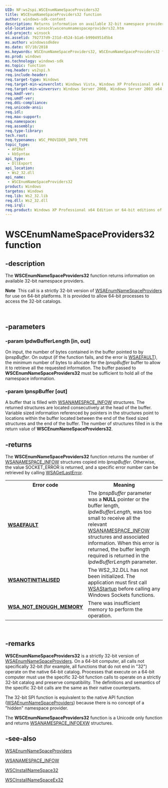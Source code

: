```yaml
---
UID: NF:ws2spi.WSCEnumNameSpaceProviders32
title: WSCEnumNameSpaceProviders32 function
author: windows-sdk-content
description: Returns information on available 32-bit namespace providers.Note  This call is a strictly 32-bit version of WSAEnumNameSpaceProviders for use on 64-bit platforms. It is provided to allow 64-bit processes to access the 32-bit catalogs. .
old-location: winsock\wscenumnamespaceproviders32.htm
old-project: winsock
ms.assetid: 792737d9-231d-4524-b1a6-b9904951d5b4
ms.author: windowssdkdev
ms.date: 07/10/2018
ms.keywords: WSCEnumNameSpaceProviders32, WSCEnumNameSpaceProviders32 function [Winsock], winsock.wscenumnamespaceproviders32, ws2spi/WSCEnumNameSpaceProviders32
ms.prod: windows
ms.technology: windows-sdk
ms.topic: function
req.header: ws2spi.h
req.include-header: 
req.target-type: Windows
req.target-min-winverclnt: Windows Vista, Windows XP Professional x64 Edition [desktop apps only]
req.target-min-winversvr: Windows Server 2008, Windows Server 2003 x64 Edition [desktop apps only]
req.kmdf-ver: 
req.umdf-ver: 
req.ddi-compliance: 
req.unicode-ansi: 
req.idl: 
req.max-support: 
req.namespace: 
req.assembly: 
req.type-library: 
tech.root: 
req.typenames: WSC_PROVIDER_INFO_TYPE
topic_type:
 - APIRef
 - kbSyntax
api_type:
 - DllExport
api_location:
 - Ws2_32.dll
api_name:
 - WSCEnumNameSpaceProviders32
product: Windows
targetos: Windows
req.lib: Ws2_32.lib
req.dll: Ws2_32.dll
req.irql: 
req.product: Windows XP Professional x64 Edition or 64-bit editions of     Windows Server 2003
---
```


# WSCEnumNameSpaceProviders32 function


## -description


The <b>WSCEnumNameSpaceProviders32</b> function returns information on available 32-bit namespace providers.<div class="alert"><b>Note</b>  This call is a strictly 32-bit version of <a href="https://msdn.microsoft.com/f5b6cd42-c5cb-43b6-bb96-fd260217e252">WSAEnumNameSpaceProviders</a> for use on 64-bit platforms. It is provided to allow 64-bit processes to access the 32-bit catalogs.</div>
<div> </div>



## -parameters




### -param lpdwBufferLength [in, out]

On input, the number of bytes contained in the buffer pointed to by <i>lpnspBuffer</i>. On output (if the function fails, and the error is 
<a href="windows_sockets_error_codes_2.htm">WSAEFAULT</a>), the minimum number of bytes to allocate for the <i>lpnspBuffer</i> buffer to allow it to retrieve all the requested information. The buffer passed to <b>WSCEnumNameSpaceProviders32</b> must be sufficient to hold all of the namespace information.


### -param lpnspBuffer [out]

A buffer that is filled with 
<a href="https://msdn.microsoft.com/a5c76657-df62-471a-95e9-8017cad47b00">WSANAMESPACE_INFOW</a> structures. The returned structures are located consecutively at the head of the buffer. Variable sized information referenced by pointers in the structures point to locations within the buffer located between the end of the fixed sized structures and the end of the buffer. The number of structures filled in is the return value of 
<b>WSCEnumNameSpaceProviders32</b>.


## -returns



The 
<b>WSCEnumNameSpaceProviders32</b> function returns the number of 
<a href="https://msdn.microsoft.com/a5c76657-df62-471a-95e9-8017cad47b00">WSANAMESPACE_INFOW</a> structures copied into <i>lpnspBuffer</i>. Otherwise, the value SOCKET_ERROR is returned, and a specific error number can be retrieved by calling 
<a href="https://msdn.microsoft.com/39e41b66-44ed-46dc-bfc2-65228b669992">WSAGetLastError</a>.

<table>
<tr>
<th>Error code</th>
<th>Meaning</th>
</tr>
<tr>
<td width="40%">
<dl>
<dt><b><a href="windows_sockets_error_codes_2.htm">WSAEFAULT</a></b></dt>
</dl>
</td>
<td width="60%">
The <i>lpnspBuffer</i> parameter was a <b>NULL</b> pointer or the buffer length, <i>lpdwBufferLength</i>, was too small to receive all the relevant 
<a href="https://msdn.microsoft.com/a5c76657-df62-471a-95e9-8017cad47b00">WSANAMESPACE_INFOW</a> structures and associated information. When this error is returned, the buffer length required is returned in the <i>lpdwBufferLength</i> parameter. 

</td>
</tr>
<tr>
<td width="40%">
<dl>
<dt><b><a href="windows_sockets_error_codes_2.htm">WSANOTINITIALISED</a></b></dt>
</dl>
</td>
<td width="60%">
The WS2_32.DLL has not been initialized. The application must first call 
<a href="https://msdn.microsoft.com/08299592-867c-491d-9769-d16602133659">WSAStartup</a> before calling any Windows Sockets functions.

</td>
</tr>
<tr>
<td width="40%">
<dl>
<dt><b><a href="windows_sockets_error_codes_2.htm">WSA_NOT_ENOUGH_MEMORY</a></b></dt>
</dl>
</td>
<td width="60%">
There was insufficient memory to perform the operation.

</td>
</tr>
</table>
 




## -remarks



<b>WSCEnumNameSpaceProviders32</b> is a strictly 32-bit version of <a href="https://msdn.microsoft.com/f5b6cd42-c5cb-43b6-bb96-fd260217e252">WSAEnumNameSpaceProviders</a>. On a 64-bit computer, all calls not specifically 32-bit (for example, all functions that do not end in "32") operate on the native 64-bit catalog. Processes that execute on a 64-bit computer must use the specific 32-bit function calls to operate on a strictly 32-bit catalog and preserve compatibility. The definitions and semantics of the specific 32-bit calls are the same as their native counterparts.

The 32-bit SPI function is equivalent to the native API function (<a href="https://msdn.microsoft.com/f5b6cd42-c5cb-43b6-bb96-fd260217e252">WSAEnumNameSpaceProviders</a>) because there is no concept of a "hidden" namespace provider.

The <b>WSCEnumNameSpaceProviders32</b> function is a Unicode only function and returns <a href="https://msdn.microsoft.com/3f4a8916-9db9-4b65-982f-4cb4ec2205ed">WSANAMESPACE_INFOEXW</a> structures. 




## -see-also




<a href="https://msdn.microsoft.com/f5b6cd42-c5cb-43b6-bb96-fd260217e252">WSAEnumNameSpaceProviders</a>



<a href="https://msdn.microsoft.com/a5c76657-df62-471a-95e9-8017cad47b00">WSANAMESPACE_INFOW</a>



<a href="https://msdn.microsoft.com/b107fbe6-bbfb-45be-8419-4d85d3c4e80c">WSCInstallNameSpace32</a>



<a href="https://msdn.microsoft.com/13dde602-c958-4312-a16f-a393dd6fb829">WSCInstallNameSpaceEx32</a>
 

 

